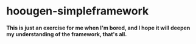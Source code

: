 # hoougen-simpleframework
**This is just an exercise for me when I'm bored, and I hope it will deepen my understanding of the framework, that's all.**
